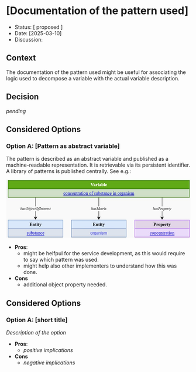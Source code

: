 # [Documentation of the pattern used]

* Status: [ proposed ]
* Date: [2025-03-10]
* Discussion: 

## Context

The documentation of the pattern used might be useful for associating the logic used to decompose a variable with the actual variable description.

## Decision

*pending*

## Considered Options

### Option A: [Pattern as abstract variable]

The pattern is described as an abstract variable and published as a machine-readable representation. It is retrievable via its persistent identifier. A library of patterns is published centrally. See e.g.: 

![description option A](./003/pattern.jpg)

* **Pros**:
  * might be helfpul for the service development, as this would require to say which pattern was used.
  * might help also other implementers to understand how this was done.
* **Cons**
  * additional object property needed.

## Considered Options

### Option A: [short title]

*Description of the option*

* **Pros**:
  * *positive implications*
* **Cons**
  * *negative implications*
